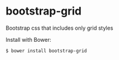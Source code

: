 # bootstrap-grid
Bootstrap css that includes only grid styles

Install with Bower:

    $ bower install bootstrap-grid
